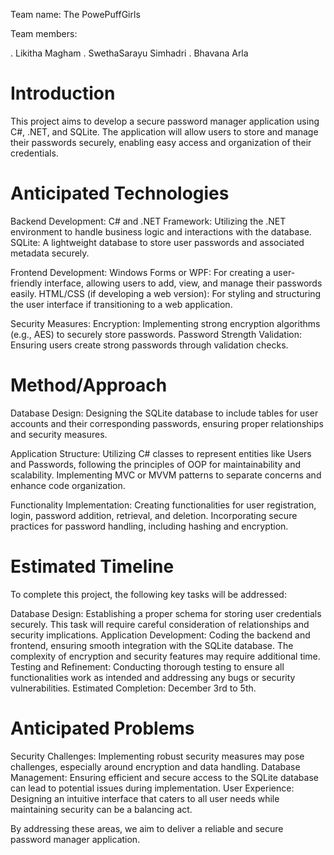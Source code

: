 Team name: The PowePuffGirls

Team members:

. Likitha Magham
. SwethaSarayu Simhadri
. Bhavana Arla

# Introduction

This project aims to develop a secure password manager application using C#, .NET, and SQLite. The application will allow users to store and manage their passwords securely, enabling easy access and organization of their credentials.


# Anticipated Technologies

Backend Development:
C# and .NET Framework: Utilizing the .NET environment to handle business logic and interactions with the database.
SQLite: A lightweight database to store user passwords and associated metadata securely.

Frontend Development:
Windows Forms or WPF: For creating a user-friendly interface, allowing users to add, view, and manage their passwords easily.
HTML/CSS (if developing a web version): For styling and structuring the user interface if transitioning to a web application.

Security Measures:
Encryption: Implementing strong encryption algorithms (e.g., AES) to securely store passwords.
Password Strength Validation: Ensuring users create strong passwords through validation checks.

# Method/Approach

Database Design:
Designing the SQLite database to include tables for user accounts and their corresponding passwords, ensuring proper relationships and security measures.

Application Structure:
Utilizing C# classes to represent entities like Users and Passwords, following the principles of OOP for maintainability and scalability.
Implementing MVC or MVVM patterns to separate concerns and enhance code organization.

Functionality Implementation:
Creating functionalities for user registration, login, password addition, retrieval, and deletion.
Incorporating secure practices for password handling, including hashing and encryption.

# Estimated Timeline
To complete this project, the following key tasks will be addressed:

Database Design: 
Establishing a proper schema for storing user credentials securely. This task will require careful consideration of relationships and security implications.
Application Development: 
Coding the backend and frontend, ensuring smooth integration with the SQLite database. The complexity of encryption and security features may require additional time.
Testing and Refinement: 
Conducting thorough testing to ensure all functionalities work as intended and addressing any bugs or security vulnerabilities.
Estimated Completion: December 3rd to 5th.

# Anticipated Problems
Security Challenges: Implementing robust security measures may pose challenges, especially around encryption and data handling.
Database Management: Ensuring efficient and secure access to the SQLite database can lead to potential issues during implementation.
User Experience: Designing an intuitive interface that caters to all user needs while maintaining security can be a balancing act.

By addressing these areas, we aim to deliver a reliable and secure password manager application.
